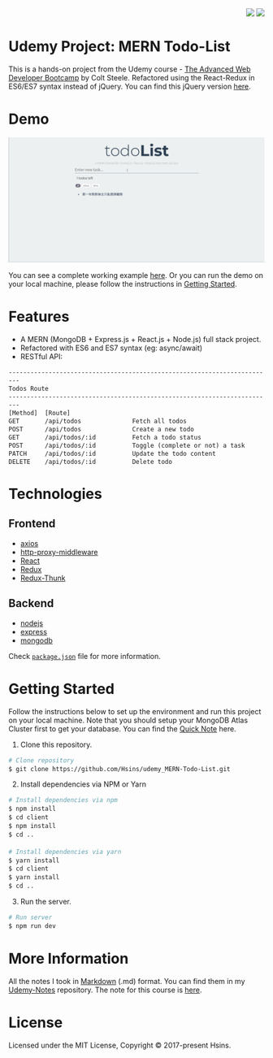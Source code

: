 <div align="right">
  <img src="https://img.shields.io/badge/Completion-100%25-blue.svg" />
  <a href="https://github.com/Hsins/udemy_MERN-Todo-List/blob/master/LICENSE" alt="License">
    <img src="https://img.shields.io/github/license/Hsins/udemy_MERN-Todo-List.svg" />
  </a>
</div>

# Udemy Project: MERN Todo-List

This is a hands-on project from the Udemy course - [The Advanced Web Developer Bootcamp](https://www.udemy.com/the-advanced-web-developer-bootcamp/) by Colt Steele. Refactored using the React-Redux in ES6/ES7 syntax instead of jQuery. You can find this jQuery version [here](https://github.com/Hsins/udemy_jQuery-Todo-List).
  
# Demo

<div align="center">
  <img src="demo/demo.gif" />
</div>

You can see a complete working example [here](https://hsins-mern-todolist.herokuapp.com/). Or you can run the demo on your local machine, please follow the instructions in [Getting Started](#getting-started).

# Features

- A MERN (MongoDB + Express.js + React.js + Node.js) full stack project.
- Refactored with ES6 and ES7 syntax (eg: async/await)
- RESTful API:

```
-------------------------------------------------------------------------
Todos Route
-------------------------------------------------------------------------
[Method]  [Route]
GET       /api/todos              Fetch all todos
POST      /api/todos              Create a new todo
GET       /api/todos/:id          Fetch a todo status
POST      /api/todos/:id          Toggle (complete or not) a task
PATCH     /api/todos/:id          Update the todo content
DELETE    /api/todos/:id          Delete todo
```

# Technologies

## Frontend

- [axios](https://github.com/axios/axios)
- [http-proxy-middleware](https://github.com/chimurai/http-proxy-middleware)
- [React](https://reactjs.org/)
- [Redux](https://redux.js.org/)
- [Redux-Thunk](https://github.com/reduxjs/redux-thunk)

## Backend

- [nodejs](https://nodejs.org/en/)
- [express](https://gulpjs.com/)
- [mongodb](https://webpack.js.org/concepts/)

Check [`package.json`](https://github.com/Hsins/udemy_MERN-Todo-List/blob/master/package.json) file for more information.

# Getting Started

Follow the instructions below to set up the environment and run this project on your local machine. Note that you should setup your MongoDB Atlas Cluster first to get your database. You can find the [Quick Note](https://hackmd.io/@Hsins/r1oFNI864) here.

1. Clone this repository.

```bash
# Clone repository
$ git clone https://github.com/Hsins/udemy_MERN-Todo-List.git
```

2. Install dependencies via NPM or Yarn

```bash
# Install dependencies via npm
$ npm install
$ cd client
$ npm install
$ cd ..

# Install dependencies via yarn
$ yarn install
$ cd client
$ yarn install
$ cd ..
```

3. Run the server.

```bash
# Run server
$ npm run dev
```

# More Information

All the notes I took in [Markdown](https://daringfireball.net/projects/markdown/syntax) (.md) format. You can find them in my [Udemy-Notes](https://github.com/Hsins/Udemy-Notes) repository. The note for this course is [here](https://hsins.github.io/Udemy-Notes/The%20Advanced%20Web%20Developer%20Bootcamp/).

# License

Licensed under the MIT License, Copyright © 2017-present Hsins.
